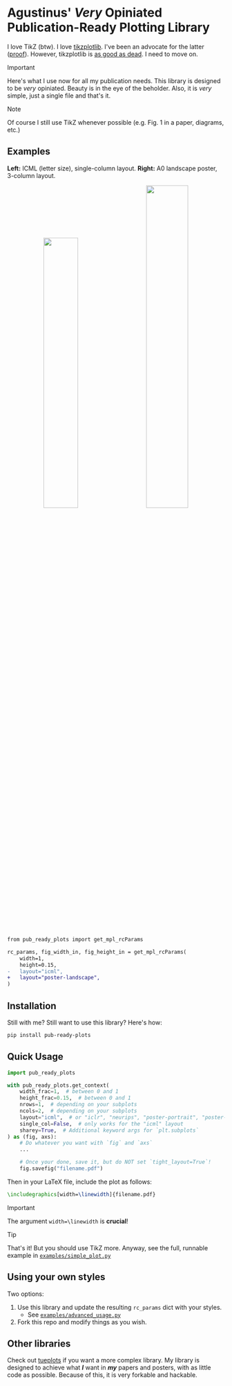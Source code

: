 # Agustinus' _Very_ Opiniated Publication-Ready Plotting Library

I love TikZ (btw). I love [tikzplotlib](https://github.com/nschloe/tikzplotlib). I've been an
advocate for the latter ([proof](https://agustinus.kristia.de/blog/plotting/)). However, tikzplotlib is [as good as dead](https://github.com/nschloe/tikzplotlib/commits/main/). I need to move on.

> [!IMPORTANT]
> Here's what I use now for all my publication needs. This library is designed to be
> _*very*_ opiniated. Beauty is in the eye of the beholder. Also, it is _very_ simple,
> just a single file and that's it.

> [!NOTE]
> Of course I still use TikZ whenever possible (e.g. Fig. 1 in a paper, diagrams, etc.)

## Examples

**Left:** ICML (letter size), single-column layout. **Right:** A0 landscape poster, 3-column layout.

<div align="center">
    <img src="imgs/example_paper.png" width="40%"> &nbsp &nbsp &nbsp &nbsp <img src="imgs/example_poster.png" width="43.7%">
</div>

<br />

```diff
from pub_ready_plots import get_mpl_rcParams

rc_params, fig_width_in, fig_height_in = get_mpl_rcParams(
    width=1,
    height=0.15,
-   layout="icml",
+   layout="poster-landscape",
)
```

## Installation

Still with me? Still want to use this library? Here's how:

```bash
pip install pub-ready-plots
```

## Quick Usage

```python
import pub_ready_plots

with pub_ready_plots.get_context(
    width_frac=1,  # between 0 and 1
    height_frac=0.15,  # between 0 and 1
    nrows=1,  # depending on your subplots
    ncols=2,  # depending on your subplots
    layout="icml",  # or "iclr", "neurips", "poster-portrait", "poster-landscape"
    single_col=False,  # only works for the "icml" layout
    sharey=True,  # Additional keyword args for `plt.subplots`
) as (fig, axs):
    # Do whatever you want with `fig` and `axs`
    ...

    # Once your done, save it, but do NOT set `tight_layout=True`!
    fig.savefig("filename.pdf")
```

Then in your LaTeX file, include the plot as follows:

```tex
\includegraphics[width=\linewidth]{filename.pdf}
```

> [!IMPORTANT]
> The argument `width=\linewidth` is **crucial**!

> [!TIP]
> That's it! But you should use TikZ more.
> Anyway, see the full, runnable example in [`examples/simple_plot.py`](https://github.com/wiseodd/pub-ready-plots/blob/master/examples/simple_plot.py)

## Using your own styles

Two options:

1. Use this library and update the resulting `rc_params` dict with your styles.
   - See [`examples/advanced_usage.py`](https://github.com/wiseodd/pub-ready-plots/blob/master/examples/advanced_usage.py)
2. Fork this repo and modify things as you wish.

## Other libraries

Check out [tueplots](https://github.com/pnkraemer/tueplots) if you want a more complex
library. My library is designed to achieve what **_I_** want in **_my_** papers and
posters, with as little code as possible. Because of this, it is very forkable and hackable.
